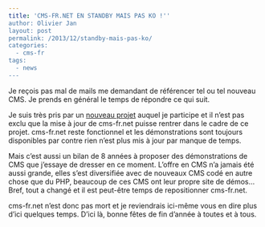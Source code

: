```yaml
---
title: 'CMS-FR.NET EN STANDBY MAIS PAS KO !''
author: Olivier Jan
layout: post
permalink: /2013/12/standby-mais-pas-ko/
categories:
  - cms-fr
tags:
  - news
--- 
```


Je reçois pas mal de mails me demandant de référencer tel ou tel nouveau CMS. Je prends en général le temps de répondre ce qui suit.

Je suis très pris par un [nouveau projet](http://wooster.checkmy.ws/) auquel je participe et il n’est pas exclu que la mise à jour de cms-fr.net puisse rentrer dans le cadre de ce projet.
cms-fr.net reste fonctionnel et les démonstrations sont toujours disponibles par contre rien n’est plus mis à jour par manque de temps.

Mais c’est aussi un bilan de 8 années à proposer des démonstrations de CMS que j’essaye de dresser en ce moment. L’offre en CMS n’a jamais été aussi grande, elles s’est diversifiée avec de nouveaux CMS codé en autre chose que du PHP, beaucoup de ces CMS ont leur propre site de démos… Bref, tout a changé et il est peut-être temps de repositionner cms-fr.net.

cms-fr.net n’est donc pas mort et je reviendrais ici-même vous en dire plus d’ici quelques temps. D’ici là, bonne fêtes de fin d’année à toutes et à tous.